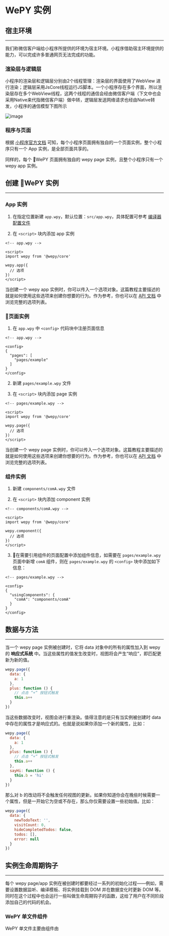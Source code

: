 # WePY 实例

## 宿主环境

---

我们称微信客户端给小程序所提供的环境为宿主环境。小程序借助宿主环境提供的能力，可以完成许多普通网页无法完成的功能。


### 渲染层与逻辑层

小程序的渲染层和逻辑层分别由2个线程管理：渲染层的界面使用了WebView 进行渲染；逻辑层采用JsCore线程运行JS脚本。一个小程序存在多个界面，所以渲染层存在多个WebView线程，这两个线程的通信会经由微信客户端（下文中也会采用Native来代指微信客户端）做中转，逻辑层发送网络请求也经由Native转发，小程序的通信模型下图所示

![image](https://developers.weixin.qq.com/miniprogram/dev/image/quickstart/basic/4-1.png?t=19051421)

### 程序与页面

根据 [小程序官方文档](https://developers.weixin.qq.com/miniprogram/dev/quickstart/basic/framework.html) 可知，每个小程序页面拥有独自的一个页面实例，整个小程序只有一个 App 实例，是全部页面共享的。

同样的，每个 WePY 页面拥有独自的 wepy page 实例，且整个小程序只有一个 wepy app 实例。

## 创建 WePY 实例

---

### App 实例

1. 在指定位置新建 ```app.wpy```，默认位置：```src/app.wpy```，具体配置可参考 [编译器配置文件](cli/config.md)

2. 在 ```<script>``` 块内添加 app 实例

```vue
<!-- app.wpy -->

<script>
import wepy from '@wepy/core'

wepy.app({
  // 选项
})
</script>
```

当创建一个 wepy app 实例时，你可以传入一个选项对象。这篇教程主要描述的就是如何使用这些选项来创建你想要的行为。作为参考，你也可以在 [API 文档](api/index.md) 中浏览完整的选项列表。

### 页面实例

1. 在 ```app.wpy``` 中 ```<config>``` 代码块中注册页面信息

```vue
<!-- app.wpy -->

<config>
{
  "pages": [
    "pages/example"
  ]
}
</config>
```

2. 新建 ```pages/example.wpy``` 文件

3. 在 ```<script>``` 块内添加 page 实例


```vue
<!-- pages/example.wpy -->

<script>
import wepy from '@wepy/core'

wepy.page({
  // 选项
})
</script>
```

当创建一个 wepy page 实例时，你可以传入一个选项对象。这篇教程主要描述的就是如何使用这些选项来创建你想要的行为。作为参考，你也可以在 [API 文档](api/index.md) 中浏览完整的选项列表。

### 组件实例

1. 新建 ```components/comA.wpy``` 文件

2. 在 ```<script>``` 块内添加 component 实例

```vue
<!-- components/comA.wpy -->

<script>
import wepy from '@wepy/core'

wepy.component({
  // 选项
})
</script>
```

3. 在需要引用组件的页面配置中添加组件信息，如需要在 ```pages/example.wpy``` 页面中新增 ```comA``` 组件，则在 ```pages/example.wpy``` 的 ```<config>``` 块中添加如下信息：

```vue
<!-- pages/example.wpy -->

<config>
{
  "usingComponents": {
    "comA": "components/comA"
  }
}
</config>
```



## 数据与方法

---

当一个 wepy page 实例被创建时，它将 data 对象中的所有的属性加入到 wepy 的 **响应式系统** 中。当这些属性的值发生改变时，视图将会产生“响应”，即匹配更新为新的值。

```javascript
wepy.page({
  data: {
    a: 1
  },
  plus: function () {
    // 点击 “+“ 按钮式触发
    this.a++
  }
})
```

当这些数据改变时，视图会进行重渲染。值得注意的是只有当实例被创建时 data 中存在的属性才是响应式的。也就是说如果你添加一个新的属性，比如：

```javascript
wepy.page({
  data: {
    a: 1
  },
  plus: function () {
    // 点击 “+“ 按钮式触发
    this.a++
  },
  sayHi: function () {
    this.b = 'hi'
  }
})
```

那么对 b 的改动将不会触发任何视图的更新。如果你知道你会在晚些时候需要一个属性，但是一开始它为空或不存在，那么你仅需要设置一些初始值。比如：

```javascript
wepy.page({
  data: {
    newTodoText: '',
    visitCount: 0,
    hideCompletedTodos: false,
    todos: [],
    error: null
  }
})
```

## 实例生命周期钩子

---

每个 wepy page/app 实例在被创建时都要经过一系列的初始化过程——例如，需要设置数据监听、编译模板、将实例挂载到 DOM 并在数据变化时更新 DOM 等。同时在这个过程中也会运行一些叫做生命周期钩子的函数，这给了用户在不同阶段添加自己的代码的机会。


### WePY 单文件组件

WePY 单文件主要由组件由 <script>，<template>，<style>，<config> 四部分组成（也包括小程序 <wxs> 标签）。


### 页面实例

wepy page 实例生命周期继承了原生小程序的 **组件生命周期** 与 **页面生命周期**，在 wepy page 实例中，您可以使用如下生命周期钩子：

- created
- attached
- ready
- moved
- detached
- onLoad
- onShow
- onHide
- onUnload
- onPullDownRefresh
- onReachBottom
- onShareAppMessage
- onPageScroll
- onTabItemTap
- onReady
- onResize

### 组件实例

wepy component 实例生命周期与原生小程序的 **组件生命周期** 一致，在 wepy component 实例中，您可以使用如下生命周期钩子：

- created
- attached
- ready
- moved
- detached

### 用法

具体用法参考 [小程序官方文档](https://developers.weixin.qq.com/miniprogram/dev/reference/api/Page.html)

!> 不要在选项属性或回调上使用箭头函数，比如 ```created: () => console.log(this.a)``` 或 ```vm.$watch('a', newValue => this.myMethod())```。因为箭头函数并没有 ```this```，```this``` 会作为变量一直向上级词法作用域查找，直至找到为止，经常导致 ```Uncaught TypeError: Cannot read property of undefined``` 或 ```Uncaught TypeError: this.myMethod is not a function``` 之类的错误。

## 生命周期图示

下图展示了 页面/组件 实例的生命周期。你不需要立马弄明白所有的东西，不过随着你的不断学习和使用，它的参考价值会越来越高。

![image](https://user-images.githubusercontent.com/16918885/46550005-5520cd80-c906-11e8-83f0-5876f1179c2f.png)


